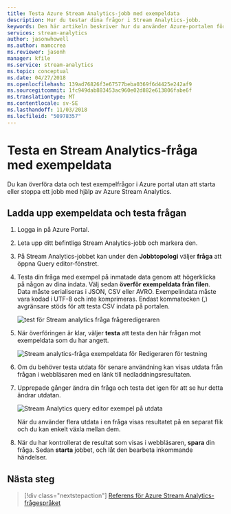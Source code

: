 ```yaml
---
title: Testa Azure Stream Analytics-jobb med exempeldata
description: Hur du testar dina frågor i Stream Analytics-jobb.
keywords: Den här artikeln beskriver hur du använder Azure-portalen för att testa ett Azure Stream Analytics-jobb, Exempelindata och ladda upp exempeldata.
services: stream-analytics
author: jasonwhowell
ms.author: mamccrea
ms.reviewer: jasonh
manager: kfile
ms.service: stream-analytics
ms.topic: conceptual
ms.date: 04/27/2018
ms.openlocfilehash: 139ad76826f3e67577beba0369f6d4425e242af9
ms.sourcegitcommit: 1fc949dab883453ac960e02d882e613806fabe6f
ms.translationtype: MT
ms.contentlocale: sv-SE
ms.lasthandoff: 11/03/2018
ms.locfileid: "50978357"
---
```

# <a name="test-a-stream-analytics-query-with-sample-data"></a>Testa en Stream Analytics-fråga med exempeldata

Du kan överföra data och test exempelfrågor i Azure portal utan att starta eller stoppa ett jobb med hjälp av Azure Stream Analytics.

## <a name="upload-sample-data-and-test-the-query"></a>Ladda upp exempeldata och testa frågan

1. Logga in på Azure Portal. 

2. Leta upp ditt befintliga Stream Analytics-jobb och markera den.

3. På Stream Analytics-jobbet kan under den **Jobbtopologi** väljer **fråga** att öppna Query editor-fönstret. 

4. Testa din fråga med exempel på inmatade data genom att högerklicka på någon av dina indata.  Välj sedan **överför exempeldata från filen**. Data måste serialiseras i JSON, CSV eller AVRO. Exempelindata måste vara kodad i UTF-8 och inte komprimeras. Endast kommatecken (,) avgränsare stöds för att testa CSV indata på portalen.

    ![test för Stream analytics fråga frågeredigeraren](media/stream-analytics-test-query/stream-analytics-test-query-editor-upload.png)

5. När överföringen är klar, väljer **testa** att testa den här frågan mot exempeldata som du har angett.

    ![Stream analytics-fråga exempeldata för Redigeraren för testning](media/stream-analytics-test-query/stream-analytics-test-query-editor-test.png)

6. Om du behöver testa utdata för senare användning kan visas utdata från frågan i webbläsaren med en länk till nedladdningsresultaten. 

7. Upprepade gånger ändra din fråga och testa det igen för att se hur detta ändrar utdatan.

   ![Stream Analytics query editor exempel på utdata](media/stream-analytics-test-query/stream-analytics-test-query-editor-samples-output.png)

   När du använder flera utdata i en fråga visas resultatet på en separat flik och du kan enkelt växla mellan dem.

8. När du har kontrollerat de resultat som visas i webbläsaren, **spara** din fråga. Sedan **starta** jobbet, och låt den bearbeta inkommande händelser.

## <a name="next-steps"></a>Nästa steg
> [!div class="nextstepaction"]
> [Referens för Azure Stream Analytics-frågespråket](https://msdn.microsoft.com/library/azure/dn834998.aspx)
